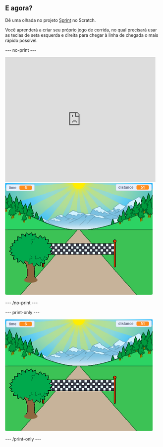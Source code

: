 ## E agora?

Dê uma olhada no projeto [Sprint](https://projects.raspberrypi.org/en/projects/sprint) no Scratch.

Você aprenderá a criar seu próprio jogo de corrida, no qual precisará usar as teclas de seta esquerda e direita para chegar à linha de chegada o mais rápido possível.

--- no-print ---

<div class="scratch-preview">
  <iframe allowtransparency="true" width="485" height="402" src="https://scratch.mit.edu/projects/embed/298930696/?autostart=false" frameborder="0" scrolling="no"></iframe>
  <img src="images/sprint-final.png">
</div>

--- /no-print ---

--- print-only ---

![complete project](images/sprint-final.png)

--- /print-only ---